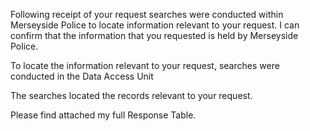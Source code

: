 Following receipt of your request searches were conducted within Merseyside Police to locate information relevant to your request. I can confirm that the information that you requested is held by Merseyside Police.

 

To locate the information relevant to your request, searches were conducted in the Data Access Unit

The searches located the records relevant to your request.

 

Please find attached my full Response Table.
